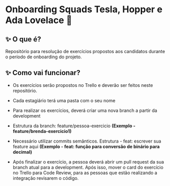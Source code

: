# Onboarding Squads Tesla, Hopper e Ada Lovelace 🚀

## ✨ O que é?
Repositório para resolução de exercícios propostos aos candidatos durante o período de onboarding do projeto.

## ✨ Como vai funcionar?
- Os exercícios serão propostos no Trello e deverão ser feitos neste repositório.

- Cada estagiário terá uma pasta com o seu nome

- Para realizar os exercícios, deverá criar uma nova branch a partir da development

- Estrutura da branch: feature/pessoa-exercicio<numero> **(Exemplo - feature/brenda-exercicio1)**

- Necessário utilizar commits semânticos. Estrutura - feat: escrever sua feature aqui **(Exemplo - feat: função para conversão de binário para decimal)**

- Após finalizar o exercício, a pessoa deverá abrir um pull request da sua branch atual para a development. Após isso, mover o card do exercício no Trello para Code Review, para as pessoas que estão realizando a integração revisarem o código.
